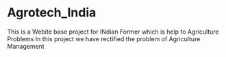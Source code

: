 # Agrotech_India
This is a Webite base project for INdian Former which is help to Agriculture Problems
In this project we have rectified the problem of Agriculture Management
